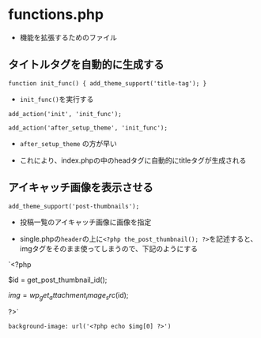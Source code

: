# functions.php

- 機能を拡張するためのファイル

## タイトルタグを自動的に生成する

`function init_func() {
    add_theme_support('title-tag');
}`

- `init_func()`を実行する

`add_action('init', 'init_func');`

`add_action('after_setup_theme', 'init_func');`

- `after_setup_theme`
の方が早い

- これにより、index.phpの中のheadタグに自動的にtitleタグが生成される

## アイキャッチ画像を表示させる

`add_theme_support('post-thumbnails');`

- 投稿一覧のアイキャッチ画像に画像を指定

- single.phpの`header`の上に`<?php the_post_thumbnail(); ?>`を記述すると、imgタグをそのまま使ってしまうので、下記のようにする

`<?php

  $id = get_post_thumbnail_id();
  
  $img = wp_get_attachment_image_src($id);
  
  ?>`

`background-image: url('<?php echo $img[0] ?>')`

